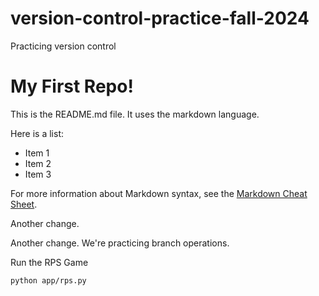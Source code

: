 # version-control-practice-fall-2024
Practicing version control 

# My First Repo!

This is the README.md file. It uses the markdown language.

Here is a list:

  + Item 1
  + Item 2
  + Item 3

For more information about Markdown syntax, see the [Markdown Cheat Sheet](https://www.markdownguide.org/cheat-sheet/).

Another change.

Another change. We're practicing branch operations.


Run the RPS Game
```sh
python app/rps.py
```
